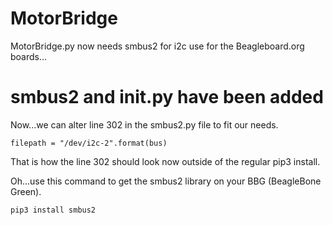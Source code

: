 # MotorBridge
MotorBridge.py now needs smbus2 for i2c use for the Beagleboard.org boards...

# smbus2 and __init__.py have been added
Now...we can alter line 302 in the smbus2.py file to fit our needs.

    filepath = "/dev/i2c-2".format(bus)

That is how the line 302 should look now outside of the regular pip3 install.

Oh...use this command to get the smbus2 library on your BBG (BeagleBone Green).

    pip3 install smbus2


